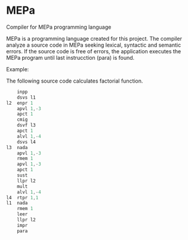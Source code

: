 # MEPa
Compiler for MEPa programming language

MEPa is a programming language created for this project. The compiler analyze a source code in MEPa seeking lexical, syntactic and semantic errors.
If the source code is free of errors, the application executes the MEPa program until last instrucction (para) is found.

Example:

The following source code calculates factorial function.

``` Java
	inpp
	dsvs l1
l2  enpr 1
	apvl 1,-3
	apct 1
	cmig
	dsvf l3
	apct 1
	alvl 1,-4
	dsvs l4
l3  nada
	apvl 1,-3
	rmem 1	
	apvl 1,-3
	apct 1
	sust
	llpr l2
	mult
	alvl 1,-4
l4  rtpr 1,1
l1 	nada
	rmem 1
	leer
	llpr l2
	impr
	para
```
